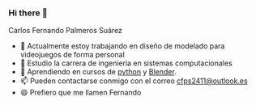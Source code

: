 ### Hi there 👋

Carlos Fernando Palmeros Suárez

- 🔭 Actualmente estoy trabajando en diseño de modelado para videojuegos de forma personal
- 🌱 Estudio la carrera de ingenieria en sistemas computacionales
- 🤔 Aprendiendo en cursos de [python](https://www.python.org/) y [Blender](https://www.blender.org/).
- 📫 Pueden contactarse conmigo con el correo cfps2411@outlook.es
- 😄 Prefiero que me llamen Fernando
